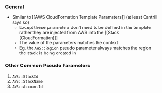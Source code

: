 ### General
- Similar to [[AWS CloudFormation Template Parameters]] (at least Cantrill says so)
	- Except these parameters don't need to be defined in the template rather they are injected from AWS into the [[Stack (CloudFormation)]]
	- The value of the parameters matches the context
	- Eg. the `AWS::Region` pseudo parameter always matches the region the stack is being created in 

### Other Common Pseudo Parameters
1. `AWS::StackId`
2. `AWS::StackName`
3. `AWS::AccountId`

